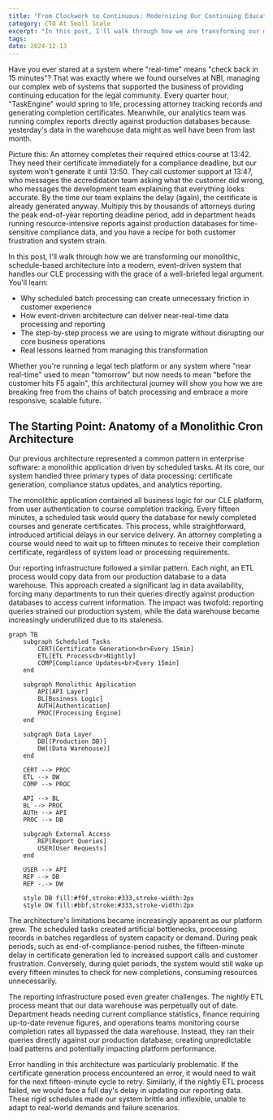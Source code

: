 ```yaml
---
title: "From Clockwork to Continuous: Modernizing Our Continuing Education Platform's Architecture"
category: CTO At Small Scale
excerpt: "In this post, I'll walk through how we are transforming our monolithic, schedule-based architecture into a modern, event-driven system that handles our CLE processing with the grace of a well-briefed legal argument. You'll learn why scheduled batch processing can create unnecessary friction in customer experience, how event-driven architecture can deliver near-real-time data processing and reporting, the step-by-step process we are using to migrate without disrupting our core business operations, and real lessons learned from managing this transformation."
tags:
date: 2024-12-13
---
```


Have you ever stared at a system where "real-time" means "check back in 15 minutes"? That was exactly where we found ourselves at NBI, managing our complex web of systems that supported the business of providing continuing education for the legal community. Every quarter hour, "TaskEngine" would spring to life, processing attorney tracking records and generating completion certificates. Meanwhile, our analytics team was running complex reports directly against production databases because yesterday's data in the warehouse data might as well have been from last month.

Picture this: An attorney completes their required ethics course at 13:42. They need their certificate immediately for a compliance deadline, but our system won't generate it until 13:50. They call customer support at 13:47, who messages the accredidation team asking what the customer did wrong, who messages the development team explaining that everything looks accurate. By the time our team explains the delay (again), the certificate is already generated anyway. Multiply this by thousands of attorneys during the peak end-of-year reporting deadline period, add in department heads running resource-intensive reports against production databases for time-sensitive compliance data, and you have a recipe for both customer frustration and system strain.

In this post, I'll walk through how we are transforming our monolithic, schedule-based architecture into a modern, event-driven system that handles our CLE processing with the grace of a well-briefed legal argument. You'll learn:

- Why scheduled batch processing can create unnecessary friction in customer experience
- How event-driven architecture can deliver near-real-time data processing and reporting
- The step-by-step process we are using to migrate without disrupting our core business operations
- Real lessons learned from managing this transformation

Whether you're running a legal tech platform or any system where "near real-time" used to mean "tomorrow" but now needs to mean "before the customer hits F5 again", this architectural journey will show you how we are breaking free from the chains of batch processing and embrace a more responsive, scalable future.

## The Starting Point: Anatomy of a Monolithic Cron Architecture

Our previous architecture represented a common pattern in enterprise software: a monolithic application driven by scheduled tasks. At its core, our system handled three primary types of data processing: certificate generation, compliance status updates, and analytics reporting.

The monolithic application contained all business logic for our CLE platform, from user authentication to course completion tracking. Every fifteen minutes, a scheduled task would query the database for newly completed courses and generate certificates. This process, while straightforward, introduced artificial delays in our service delivery. An attorney completing a course would need to wait up to fifteen minutes to receive their completion certificate, regardless of system load or processing requirements.

Our reporting infrastructure followed a similar pattern. Each night, an ETL process would copy data from our production database to a data warehouse. This approach created a significant lag in data availability, forcing many departments to run their queries directly against production databases to access current information. The impact was twofold: reporting queries strained our production system, while the data warehouse became increasingly underutilized due to its staleness.

```mermaid
graph TB
    subgraph Scheduled Tasks
        CERT[Certificate Generation<br>Every 15min]
        ETL[ETL Process<br>Nightly]
        COMP[Compliance Updates<br>Every 15min]
    end

    subgraph Monolithic Application
        API[API Layer]
        BL[Business Logic]
        AUTH[Authentication]
        PROC[Processing Engine]
    end

    subgraph Data Layer
        DB[(Production DB)]
        DW[(Data Warehouse)]
    end

    CERT --> PROC
    ETL --> DW
    COMP --> PROC
    
    API --> BL
    BL --> PROC
    AUTH --> API
    PROC --> DB
    
    subgraph External Access
        REP[Report Queries]
        USER[User Requests]
    end

    USER --> API
    REP --> DB
    REP -.-> DW
    
    style DB fill:#f9f,stroke:#333,stroke-width:2px
    style DW fill:#bbf,stroke:#333,stroke-width:2px

```

The architecture's limitations became increasingly apparent as our platform grew. The scheduled tasks created artificial bottlenecks, processing records in batches regardless of system capacity or demand. During peak periods, such as end-of-compliance-period rushes, the fifteen-minute delay in certificate generation led to increased support calls and customer frustration. Conversely, during quiet periods, the system would still wake up every fifteen minutes to check for new completions, consuming resources unnecessarily.

The reporting infrastructure posed even greater challenges. The nightly ETL process meant that our data warehouse was perpetually out of date. Department heads needing current compliance statistics, finance requiring up-to-date revenue figures, and operations teams monitoring course completion rates all bypassed the data warehouse. Instead, they ran their queries directly against our production database, creating unpredictable load patterns and potentially impacting platform performance.

Error handling in this architecture was particularly problematic. If the certificate generation process encountered an error, it would need to wait for the next fifteen-minute cycle to retry. Similarly, if the nightly ETL process failed, we would face a full day's delay in updating our reporting data. These rigid schedules made our system brittle and inflexible, unable to adapt to real-world demands and failure scenarios.
